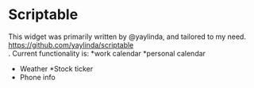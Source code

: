# Scriptable
This widget was primarily written by @yaylinda, and tailored to my need. https://github.com/yaylinda/scriptable</br>. Current functionality is:
*work calendar 
*personal calendar 
* Weather 
*Stock ticker 
* Phone info
